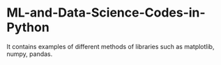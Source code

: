 # ML-and-Data-Science-Codes-in-Python
It contains examples of different methods of libraries such as matplotlib, numpy, pandas.
